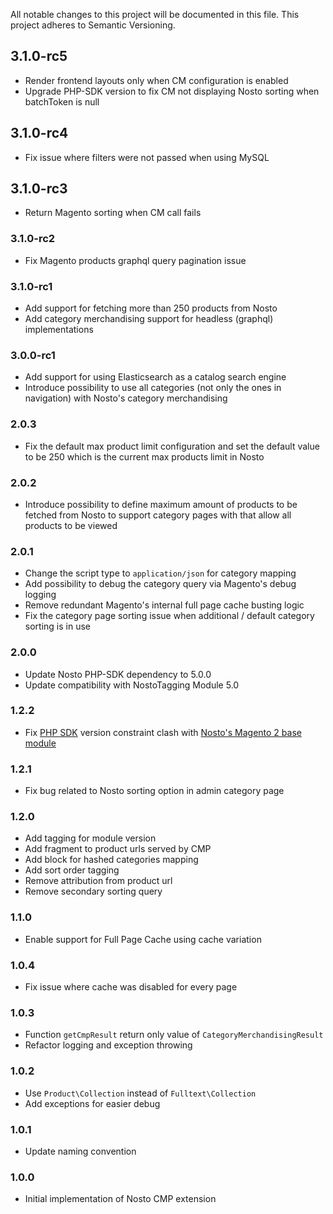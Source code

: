 All notable changes to this project will be documented in this file. This project adheres to Semantic Versioning.

## 3.1.0-rc5
* Render frontend layouts only when CM configuration is enabled
* Upgrade PHP-SDK version to fix CM not displaying Nosto sorting when batchToken is null

## 3.1.0-rc4
* Fix issue where filters were not passed when using MySQL

## 3.1.0-rc3
* Return Magento sorting when CM call fails

### 3.1.0-rc2
* Fix Magento products graphql query pagination issue

### 3.1.0-rc1
* Add support for fetching more than 250 products from Nosto
* Add category merchandising support for headless (graphql) implementations

### 3.0.0-rc1
* Add support for using Elasticsearch as a catalog search engine 
* Introduce possibility to use all categories (not only the ones in navigation) with Nosto's category merchandising   

### 2.0.3
* Fix the default max product limit configuration and set the default value to be 250 which is the current max products limit in Nosto     

### 2.0.2
* Introduce possibility to define maximum amount of products to be fetched from Nosto to support category pages with that allow all products to be viewed   

### 2.0.1
* Change the script type to `application/json` for category mapping
* Add possibility to debug the category query via Magento's debug logging 
* Remove redundant Magento's internal full page cache busting logic
* Fix the category page sorting issue when additional / default category sorting is in use 

### 2.0.0
* Update Nosto PHP-SDK dependency to 5.0.0
* Update compatibility with NostoTagging Module 5.0

### 1.2.2
* Fix [PHP SDK](https://github.com/Nosto/nosto-php-sdk) version constraint clash with [Nosto's Magento 2 base module](https://github.com/Nosto/nosto-magento2)

### 1.2.1
* Fix bug related to Nosto sorting option in admin category page

### 1.2.0
* Add tagging for module version
* Add fragment to product urls served by CMP
* Add block for hashed categories mapping
* Add sort order tagging
* Remove attribution from product url
* Remove secondary sorting query 

### 1.1.0
* Enable support for Full Page Cache using cache variation

### 1.0.4
* Fix issue where cache was disabled for every page 

### 1.0.3
* Function `getCmpResult` return only value of `CategoryMerchandisingResult`
* Refactor logging and exception throwing 

### 1.0.2
* Use `Product\Collection` instead of `Fulltext\Collection`
* Add exceptions for easier debug

### 1.0.1
* Update naming convention

### 1.0.0
* Initial implementation of Nosto CMP extension
